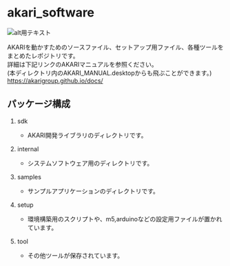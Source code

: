 # akari_software
![alt用テキスト](setup/m5_sd/jpg/logo320.jpg)  

AKARIを動かすためのソースファイル、セットアップ用ファイル、各種ツールをまとめたレポジトリです。  
詳細は下記リンクのAKARIマニュアルを参照ください。  
(本ディレクトリ内のAKARI_MANUAL.desktopからも飛ぶことができます。)  
https://akarigroup.github.io/docs/  

## パッケージ構成

1. sdk

    * AKARI開発ライブラリのディレクトリです。

2. internal

    * システムソフトウェア用のディレクトリです。

3. samples

    * サンプルアプリケーションのディレクトリです。

4. setup

    * 環境構築用のスクリプトや、m5,arduinoなどの設定用ファイルが置かれています。

5. tool

    * その他ツールが保存されています。
